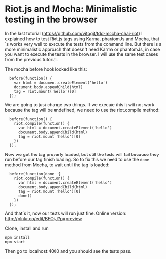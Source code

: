# Riot.js and Mocha: Minimalistic testing in the browser

In the last tutorial (https://github.com/vitogit/tdd-mocha-chai-riot) I explained how to test Riot.js tags using Karma, phantomJs and Mocha, that´s works very well to execute the tests from the command line. But there is a more minimalistic approach that doesn't need Karma or phantomJs, in case you want to execute the tests in the browser.  I will use the same test cases from the previous tutorial.  


The mocha before hook looked like this:
```
  before(function() {
    var html = document.createElement('hello')
    document.body.appendChild(html)
    tag = riot.mount('hello')[0]
  });

```

We are going to just change two things. 
If we execute this it will not work because the tag will be undefined, we need to use the riot.compile method:

```
  before(function() { 
    riot.compile(function() {
      var html = document.createElement('hello') 
      document.body.appendChild(html)        
      tag = riot.mount('hello')[0]
    })    
  });
```

Now we got the tag properly loaded, but still the tests will fail because they run before our tag finish loading. 
So to fix this we need to use the `done` method from Mocha, to wait until the tag is loaded:

```
  before(function(done) { 
    riot.compile(function() {
      var html = document.createElement('hello') 
      document.body.appendChild(html)        
      tag = riot.mount('hello')[0]
      done()
    })    
  });
```

And that´s it, now our tests will run just fine. 
Online version:  http://plnkr.co/edit/BFOijJ?p=preview


Clone, install and run
```
npm install
npm start 
```

Then go to localhost:4000 and you should see the tests pass.
